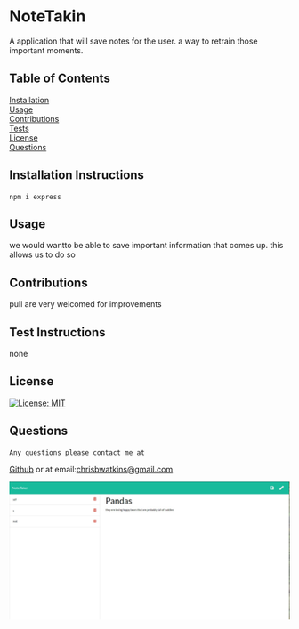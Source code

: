 # NoteTakin

A application that will save notes for the user. a way to retrain those important moments.

## Table of Contents

[Installation](#installation) <br>
[Usage](#usage) <br>
[Contributions](#contribution) <br>
[Tests](#test) <br>
[License](#license) <br>
[Questions](#questions) <br>

## <h2 id="installation">Installation Instructions</h2>

    npm i express

## <h2 id="usage">Usage</h2>

we would wantto be able to save important information that comes up. this allows us to do so

## <h2 id="contribution">Contributions</h2>

pull are very welcomed for improvements

## <h2 id="test">Test Instructions</h2>

none

## <h2 id="license"> License</h2>

[![License: MIT](https://img.shields.io/badge/License-MIT-yellow.svg)](https://opensource.org/licenses/MIT)

## <h2 id="questions"> Questions </h2>

    Any questions please contact me at

[Github](https://github.com/Tevvels)
or at email:chrisbwatkins@gmail.com

![Notes](./public/assets/images/notes.jpg)
